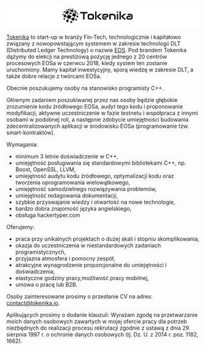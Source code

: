 ![](logo2.png)

[Tokenika](www.tokenika.io) to start-up w branży Fin-Tech, technologicznie i kapitałowo związany z nowopowstającym systemem w zakresie technologii DLT (Distributed Ledger Technology) o nazwie [EOS](www.eos.io). Pod brandem Tokenika dążymy do elekcji na prestiżową pozycję jednego z 20 centrów procesowych EOSa w czerwcu 2018, kiedy system ten zostanie uruchomiony. Mamy kapitał inwestycyjny, sporą wiedzę w zakresie DLT, a także dobre relacje z twórcami EOSa.

Obecnie poszukujemy osoby na stanowisko programisty C++.

Głównym zadaniem poszukiwanej przez nas osoby będzie głębokie zrozumienie kodu źródłowego EOSa, audyt tego kodu i proponowanie modyfikacji, aktywne uczestniczenie w fazie testnetu i współpraca z innymi osobami w podobnej roli, a następnie zdobycie umiejętności budowania zdecentralizowanych aplikacji w środowisku EOSa (programowanie tzw. smart-kontraktów).

Wymagania:

* minimum 3 letnie doświadczenie w C++,
* umiejętność posługiwania się standardowymi bibliotekami C++, np. Boost, OpenSSL, LLVM,
* umiejętność audytu kodu źródłowego, optymalizacji kodu oraz tworzenia oprogramowania wielowątkowego,
* umiejętność samodzielnego rozwiązywania problemów,
* umiejętność redagowania dokumentacji,
* szybkie przyswajanie wiedzy i otwartość na nowe technologie,
* bardzo dobra znajomość języka angielskiego,
* obsługa hackertyper.com

Oferujemy:

* praca przy unikalnych projektach o dużej skali i stopniu skomplikowania,
* okazja do uczestniczenia w niestandardowych zadaniach programistycznych,
* przyjazna atmosfera i pomocny zespół,
* atrakcyjne wynagrodzenie proporcjonalne do umiejętności i doświadczenia,
* elastyczne godziny pracy,możliwość pracy mobilnej,
* umowa o pracę lub B2B.

Osoby zainteresowane prosimy o przesłanie CV na adres: contact@tokenika.io.

Aplikujących prosimy o dodanie klauzuli: Wyrażam zgodę na przetwarzanie moich danych osobowych zawartych w mojej ofercie pracy dla potrzeb niezbędnych do realizacji procesu rekrutacji zgodnie z ustawą z dnia 29 sierpnia 1997 r. o ochronie danych osobowych (tj. Dz. U. z 2014 r. poz. 1182, 1662).